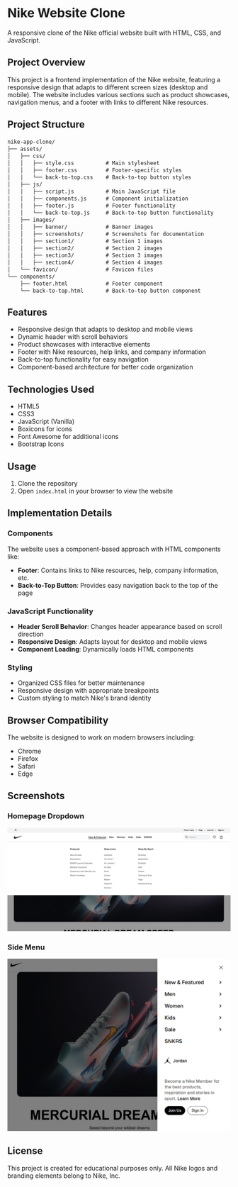 # Nike Website Clone

A responsive clone of the Nike official website built with HTML, CSS, and JavaScript.

## Project Overview

This project is a frontend implementation of the Nike website, featuring a responsive design that adapts to different screen sizes (desktop and mobile). The website includes various sections such as product showcases, navigation menus, and a footer with links to different Nike resources.

## Project Structure

```
nike-app-clone/
├── assets/
│   ├── css/
│   │   ├── style.css          # Main stylesheet
│   │   ├── footer.css         # Footer-specific styles
│   │   └── back-to-top.css    # Back-to-top button styles
│   ├── js/
│   │   ├── script.js          # Main JavaScript file
│   │   ├── components.js      # Component initialization
│   │   ├── footer.js          # Footer functionality
│   │   └── back-to-top.js     # Back-to-top button functionality
│   ├── images/
│   │   ├── banner/            # Banner images
│   │   ├── screenshots/       # Screenshots for documentation
│   │   ├── section1/          # Section 1 images
│   │   ├── section2/          # Section 2 images
│   │   ├── section3/          # Section 3 images
│   │   ├── section4/          # Section 4 images
│   └── favicon/               # Favicon files
└── components/
    ├── footer.html            # Footer component
    └── back-to-top.html       # Back-to-top button component
```

## Features

- Responsive design that adapts to desktop and mobile views
- Dynamic header with scroll behaviors
- Product showcases with interactive elements
- Footer with Nike resources, help links, and company information
- Back-to-top functionality for easy navigation
- Component-based architecture for better code organization

## Technologies Used

- HTML5
- CSS3
- JavaScript (Vanilla)
- Boxicons for icons
- Font Awesome for additional icons
- Bootstrap Icons

## Usage

1. Clone the repository
2. Open `index.html` in your browser to view the website

## Implementation Details

### Components

The website uses a component-based approach with HTML components like:

- **Footer**: Contains links to Nike resources, help, company information, etc.
- **Back-to-Top Button**: Provides easy navigation back to the top of the page

### JavaScript Functionality

- **Header Scroll Behavior**: Changes header appearance based on scroll direction
- **Responsive Design**: Adapts layout for desktop and mobile views
- **Component Loading**: Dynamically loads HTML components

### Styling

- Organized CSS files for better maintenance
- Responsive design with appropriate breakpoints
- Custom styling to match Nike's brand identity

## Browser Compatibility

The website is designed to work on modern browsers including:
- Chrome
- Firefox
- Safari
- Edge

## Screenshots

### Homepage Dropdown
![Homepage Dropdown](assets/images/screenshots/homepage-dropdown.png)

### Side Menu
![Side Menu](assets/images/screenshots/sidemenu.png)

## License

This project is created for educational purposes only. All Nike logos and branding elements belong to Nike, Inc. 